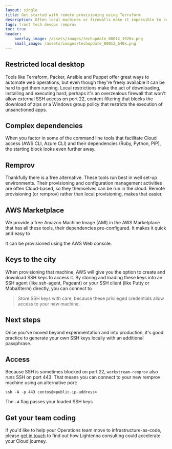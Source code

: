 ```yaml
---
layout: single
title: Get started with remote provisioning using Terraform
description: Often local machines or firewalls make it impossible to run Terraform locally, but remote provisioning offers a convenient secure alternative
tags: front tech devops remprov
toc: true
header:
    overlay_image: /assets/images/techupdate_00012_1920x.png
    small_image: /assets/images/techupdate_00012_640x.png
---
```


## Restricted local desktop
Tools like Terraform, Packer, Ansible and Puppet offer great ways to automate web operations, but even though they're freely available it can be hard to get them running.  Local restrictions make the act of downloading, installing and executing hard; perhaps it's an overzealous firewall that won't allow external SSH access on port 22, content filtering that blocks the download of zips or a Windows group policy that restricts the execution of unsanctioned apps.

## Complex dependencies
When you factor in some of the command line tools that facilitate Cloud access (AWS CLI, Azure CLI) and their dependencies (Ruby, Python, PIP), the starting block looks even further away.

## Remprov
Thankfully there is a free alternative.  These tools run best in well set-up environments.  Their provisioning and configuration management activities are often Cloud-based, so they themselves can be run in the cloud.  Remote provisioning (or remprov) rather than local provisioning, makes that easier.

## AWS Marketplace
We provide a free Amazon Machine Image (AMI) in the AWS Marketplace that has all these tools, their dependencies pre-configured.  It makes it quick and easy to 

It can be provisioned using the AWS Web console.

<!--- @todo insert Web console screenshot -->

## Keys to the city
When provisioning that machine, AWS will give you the option to create and download SSH keys to access it.  By storing and loading these keys into an SSH agent (like ssh-agent, Pageant) or your SSH client (like Putty or MobaXterm) directly, you can connect to 

> Store SSH keys with care, because these privileged credentials allow access to your new machine.

## Next steps
Once you've moved beyond experimentation and into production, it's good practice to generate your own SSH keys locally with an additional passphrase.

## Access
Because SSH is sometimes blocked on port 22, `workstream-remprov` also runs SSH on port 443.  That means you can connect to your new remprov machine using an alternative port:
```
ssh -A -p 443 centos@<public-ip-address>
```
The `-A` flag passes your loaded SSH keys

<!--- @todo insert Web console screenshot -->

## Get your team coding
If you'd like to help your Operations team move to infrastructure-as-code, please [get in touch](/contact) to find out how Lightenna consulting could accelerate your Cloud journey.
